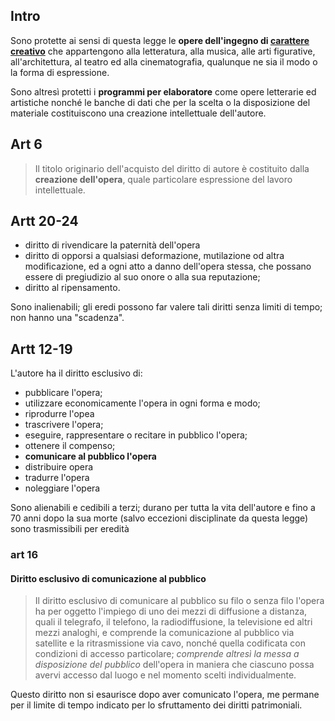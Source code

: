 ## Intro
Sono protette ai sensi di questa legge le **opere dell'ingegno di [carattere creativo](<Lez7#Carattere creativo>)** che appartengono alla letteratura, alla musica, alle arti figurative, all'architettura, al teatro ed alla cinematografia, qualunque ne sia il modo o la forma di espressione.

Sono altresì protetti i **programmi per elaboratore** come opere letterarie ed artistiche nonché le banche di dati che per la scelta o la disposizione del materiale costituiscono una creazione intellettuale dell'autore.

## Art 6
>Il titolo originario dell'acquisto del diritto di autore è costituito dalla **creazione dell'opera**, quale particolare espressione del lavoro intellettuale.

## Artt 20-24

- diritto di rivendicare la paternità dell'opera
- diritto di opporsi a qualsiasi deformazione, mutilazione od altra modificazione, ed a ogni atto a danno dell'opera stessa, che possano essere di pregiudizio al suo onore o alla sua reputazione;
- diritto al ripensamento.

Sono inalienabili;
gli eredi possono far valere tali diritti senza limiti di tempo;
non hanno una "scadenza".

## Artt 12-19
L'autore ha il diritto esclusivo di:

- pubblicare l'opera;
- utilizzare economicamente l'opera in ogni forma e modo;
- riprodurre l'opea 
- trascrivere l'opera;
- eseguire, rappresentare o recitare in pubblico l'opera;
- ottenere il compenso;
- **comunicare al pubblico l'opera**
- distribuire opera
- tradurre l'opera
- noleggiare l'opera

Sono alienabili e cedibili a terzi;
durano per tutta la vita dell'autore e fino a 70 anni dopo la sua morte (salvo eccezioni disciplinate da questa legge)
sono trasmissibili per eredità

### art 16
#### Diritto esclusivo di comunicazione al pubblico
> Il diritto esclusivo di comunicare al pubblico su filo o senza filo l'opera ha per oggetto l'impiego di uno dei mezzi di diffusione a distanza, quali il telegrafo, il telefono, la radiodiffusione, la televisione ed altri mezzi analoghi, e comprende la comunicazione al pubblico via satellite e la ritrasmissione via cavo, nonché quella codificata con condizioni di accesso particolare; *comprende altresì la messa a disposizione del pubblico* dell'opera in maniera che ciascuno possa avervi accesso dal luogo e nel momento scelti individualmente.

Questo diritto non si esaurisce dopo aver comunicato l'opera, me permane per il limite di tempo indicato per lo sfruttamento dei diritti patrimoniali.